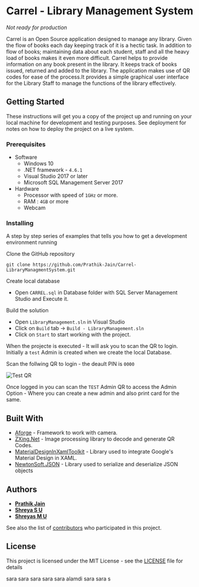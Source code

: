 # Carrel - Library Management System
_Not ready for production_

Carrel is an Open Source application designed to manage any library. Given the flow of books each day keeping track of it  is a hectic task. In addition to flow of books; maintaining data about each student, staff and all the heavy load of books makes it even more difficult. Carrel helps to provide information on any book present in the library. It keeps track of books issued, returned and added to the library. The application makes use of QR codes for ease of the process.It provides a simple graphical user interface for the Library Staff to manage the functions of the library effectively.

## Getting Started

These instructions will get you a copy of the project up and running on your local machine for development and testing purposes. See deployment for notes on how to deploy the project on a live system.

### Prerequisites
* Software
  - Windows 10
  - .NET framework - `4.6.1`
  - Visual Studio 2017 or later
  - Microsoft SQL Management Server 2017
* Hardware
  - Processor with speed of `1GHz` or more.
  - RAM : `4GB` or more
  - Webcam

### Installing

A step by step series of examples that tells you how to get a development environment running

Clone the GitHub repository
```
git clone https://github.com/Prathik-Jain/Carrel-LibraryManagmentSystem.git
```
Create local database
- Open `CARREL.sql` in Database folder with SQL Server Management Studio and  Execute it.

Build the solution
- Open `LibraryManagement.sln` in Visual Studio
- Click on `Build` tab -> `Build - LibraryManagement.sln`
- Click on `Start` to start working with the project.

When the projecte is executed - It will ask you to scan the QR to login.
Initially a `test` Admin is created when we create the local Database.

Scan the follwing QR to login - the deault PIN is `0000`

![Test QR](TestQR.png)

Once logged in you can scan the `TEST` Admin QR to access the Admin Option - Where you can create a new admin and also print card for the same.

## Built With

* [Aforge](http://www.aforgenet.com/) - Framework to work with camera.
* [ZXing.Net](https://www.nuget.org/packages/ZXing.Net/) - Image processing library to decode and generate QR Codes.
* [MaterialDesignInXamlToolkit](https://github.com/ButchersBoy/MaterialDesignInXamlToolkit) - Library used to integrate Google's Material Design in XAML.
* [NewtonSoft.JSON](https://newtonsoft.com/josn) - Library used to serialize and deserialize JSON objects

## Authors

* **[Prathik Jain](https://github.com/Prathik-Jain)**
* **[Shreya S U](https://github.com/Shrey98)**
* **[Shreyas M U](https://github.com/shreyasmu)**

See also the list of [contributors](https://github.com/Prathik-Jain/Carrel-LibraryManagmentSystem/graphs/contributors) who participated in this project.

## License

This project is licensed under the MIT License - see the [LICENSE](LICENSE) file for details

sara sara sara sara 
sara alamdi
sara sara s
